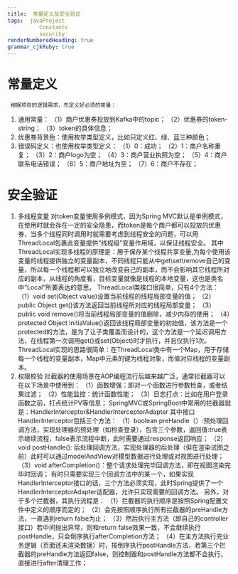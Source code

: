 ```yaml
---
title:  常量定义及安全验证
tags:  javaProject
          Constants
		  security
renderNumberedHeading: true
grammar_cjkRuby: true
---
```



# 常量定义
     根据项目的逻辑需求，先定义好必须的常量：
 1. 通用常量：
    （1）商户优惠券投放到Kafka中的topic；
	（2）优惠券的token-string；
	（3）token的具体信息；
 2.  优惠券背景色：使用枚举类型定义，比如只定义红、绿、蓝三种颜色；
 3.  错误码定义：也使用枚举类型定义：
     （1）0：成功；
	 （2）1：商户名称重复；
	 （3）2：商户logo为空；
	 （4）3：商户营业执照为空；
	 （5）4：商户联系电话错误；
	 （6）5：商户地址为空；
	 （7）6：商户不存在；

# 安全验证
1. 多线程变量
   对token变量使用多例模式，因为Spring MVC默认是单例模式，在使用时就会存在一定的安全隐患，而token是每个商户都可以投放的优惠券，当多个线程同时调用时就需要考虑到线程安全的问题，可以用ThreadLocal包裹此变量提供“线程级”变量作用域，以保证线程安全。
	  其中ThreadLocal实现多线程的原理是：用于保存某个线程共享变量,为每个使用该变量的线程提供独立的变量副本，不同线程只能从中get\set\remove自己的变量，所以每一个线程都可以独立地改变自己的副本，而不会影响其它线程所对应的副本，从线程的角度看，目标变量就像是线程的本地变量，这也是类名中“Local”所要表达的意思。
	  ThreadLocal类接口很简单，只有4个方法：
	  （1）void set(Object value)设置当前线程的线程局部变量的值；
	  （2）public Object get()该方法返回当前线程所对应的线程局部变量；
	  （3）public void remove()将当前线程局部变量的值删除，减少内存的使用；
	  （4）protected Object initiaValue()返回该线程局部变量的初始值，该方法是一个protected的方法，是为了让子类覆盖而设计的，这个方法是一个延迟调用方法，在线程第一次调用get()或set(Object)时才执行，并且仅执行1次。
	  ThreadLocal实现的思路很简单：在ThreadLocal类中有一个Map，用于存储每一个线程的变量副本，Map中元素的键为线程对象，而值对应线程的变量副本。
2. 权限校验
   拦截器的使用场景在AOP编程流行后越来越广泛，通常拦截器可以在以下场景中使用到：
   （1）函数增强：即对一个函数进行参数检查，或者结果过滤；
   （2）性能监控：统计函数性能；
   （3）日志打点：比如在用户登录函数之前，打点统计PV等信息；
   SpringMVC或SpringBoot中常用的拦截器就是：HandlerInterceptor&HandlerInterceptorAdapter
   其中接口HandlerInterceptor包括三个方法：
   （1）boolean preHandle（）:预处理回调方法，实现处理器的预处理（如检查登录），包含三个参数，返回值:true表示继续流程，false表示流程中断，此时需要通过response返回响应；
   （2）void postHandle(): 后处理回调方法，实现处理器的后处理（但在渲染试图之前）此时可以通过modelAndView对模型数据进行处理或对视图进行处理；
   （3）void afterCompletion()：整个请求处理完毕回调方法，即在视图渲染完毕时回调；
	 有时只需要实现三个回调方法中的某一个，如果实现HandlerInterceptor接口的话，三个方法必须实现，此时Spring提供了一个HandlerInterceptorAdapter适配器，允许只实现需要的回调方法。
	另外，对于多个拦截器，其执行流程是：
	（1）拦截器的执行顺序是按照Spring配置文件中定义的顺序而定的；
	（2）会先按照顺序执行所有拦截器的preHandle方法，一直遇到return false为止；
	（3）然后执行主方法（即自己的controller接口）若中间抛出异常，则和return false效果一致，不会继续执行postHandle，只会倒序执行afterCompletion方法；
	（4）在主方法执行完业务逻辑（页面还未渲染数据）时，按倒序执行postHandle方法，若第三个拦截器的preHandle方法返回false，则控制器和postHandle方法都不会执行，直接进行after清理工作；